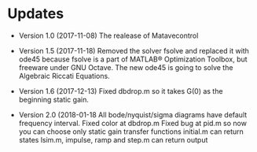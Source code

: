 # Updates

* Version 1.0 (2017-11-08)
 The realease of Matavecontrol
 
* Version 1.5 (2017-11-18)
Removed the solver fsolve and replaced it with ode45 because fsolve is a part of MATLAB® Optimization Toolbox, but freeware under GNU Octave. The new ode45 is going to solve the Algebraic Riccati Equations.

* Version 1.6 (2017-12-13)
Fixed dbdrop.m so it takes G(0) as the beginning static gain.

* Version 2.0 (2018-01-18
All bode/nyquist/sigma diagrams have default frequency interval.
Fixed color at dbdrop.m
Fixed bug at pid.m so now you can choose only static gain transfer functions
initial.m can return states
lsim.m, impulse, ramp and step.m can return output
 
 
